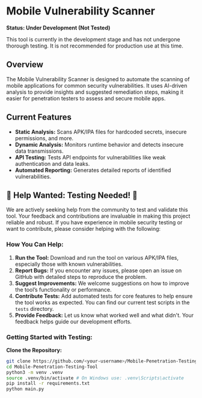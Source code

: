 # Mobile Vulnerability Scanner

**Status: Under Development (Not Tested)**

This tool is currently in the development stage and has not undergone thorough testing. It is not recommended for production use at this time. 

## Overview
The Mobile Vulnerability Scanner is designed to automate the scanning of mobile applications for common security vulnerabilities. It uses AI-driven analysis to provide insights and suggested remediation steps, making it easier for penetration testers to assess and secure mobile apps.

## Current Features
- **Static Analysis:** Scans APK/IPA files for hardcoded secrets, insecure permissions, and more.
- **Dynamic Analysis:** Monitors runtime behavior and detects insecure data transmissions.
- **API Testing:** Tests API endpoints for vulnerabilities like weak authentication and data leaks.
- **Automated Reporting:** Generates detailed reports of identified vulnerabilities.

## 🚨 **Help Wanted: Testing Needed!** 🚨

We are actively seeking help from the community to test and validate this tool. Your feedback and contributions are invaluable in making this project reliable and robust. If you have experience in mobile security testing or want to contribute, please consider helping with the following:

### **How You Can Help:**
1. **Run the Tool:** Download and run the tool on various APK/IPA files, especially those with known vulnerabilities.
2. **Report Bugs:** If you encounter any issues, please open an issue on GitHub with detailed steps to reproduce the problem.
3. **Suggest Improvements:** We welcome suggestions on how to improve the tool’s functionality or performance.
4. **Contribute Tests:** Add automated tests for core features to help ensure the tool works as expected. You can find our current test scripts in the `tests` directory.
5. **Provide Feedback:** Let us know what worked well and what didn't. Your feedback helps guide our development efforts.

### **Getting Started with Testing:**
 **Clone the Repository:**
   ```bash
 git clone https://github.com/<your-username>/Mobile-Penetration-Testing-Tool.git
 cd Mobile-Penetration-Testing-Tool
 python3 -m venv .venv 
source .venv/bin/activate # On Windows use: .venv\Scripts\activate 
pip install -r requirements.txt
python main.py 


